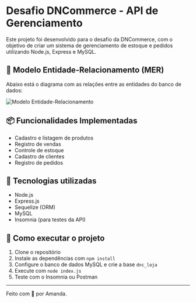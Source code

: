 # Desafio DNCommerce - API de Gerenciamento

Este projeto foi desenvolvido para o desafio da DNCommerce, com o objetivo de criar um sistema de gerenciamento de estoque e pedidos utilizando Node.js, Express e MySQL.

## 🧠 Modelo Entidade-Relacionamento (MER)

Abaixo está o diagrama com as relações entre as entidades do banco de dados:

![Modelo Entidade-Relacionamento](./mer.png.png)

## 📦 Funcionalidades Implementadas

- Cadastro e listagem de produtos
- Registro de vendas
- Controle de estoque
- Cadastro de clientes
- Registro de pedidos

## 🔧 Tecnologias utilizadas

- Node.js
- Express.js
- Sequelize (ORM)
- MySQL
- Insomnia (para testes da API)

## 🚀 Como executar o projeto

1. Clone o repositório
2. Instale as dependências com `npm install`
3. Configure o banco de dados MySQL e crie a base `dnc_loja`
4. Execute com `node index.js`
5. Teste com o Insomnia ou Postman

---

Feito com 💙 por Amanda.

